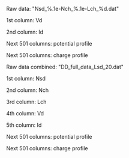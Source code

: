 Raw data: "Nsd_%.1e-Nch_%.1e-Lch_%d.dat"

1st column: Vd 

2nd column: Id

Next 501 columns: potential profile

Next 501 columns: charge profile


Raw data combined: "DD_full_data_Lsd_20.dat"

1st column: Nsd

2nd column: Nch

3rd column: Lch

4th column: Vd

5th column: Id


Next 501 columns: potential profile

Next 501 columns: charge profile
